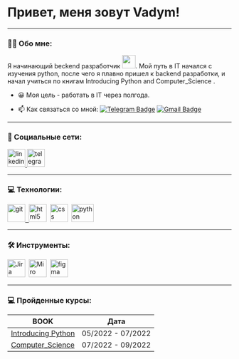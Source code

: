 # Привет, меня зовут Vadym!

---

### :man_technologist: Обо мне:

Я начинающий beckend разработчик <img src="https://media.giphy.com/media/WUlplcMpOCEmTGBtBW/giphy.gif" width="30px">. Мой путь в IT начался с изучения python, после чего я плавно пришел к backend разработки, и начал учиться по книгам Introducing Python and Computer_Science . 

- :grinning: Моя цель - работать в IT через полгода.

- :mailbox: Как связаться со мной: [![Telegram Badge](https://img.shields.io/badge/vadik-blue?style=flat&logo=Telegram&logoColor=white)](https://t.me/vvvaaadddiiiikkk) [![Gmail Badge](https://img.shields.io/badge/-Gmail-red?style=flat&logo=Gmail&logoColor=white)](mailto:vadumcimbalist@gmail.com)

---

### :speech_balloon: Социальные сети:

  <div id="badges">
    <a href="#">
      <img src="https://cdn-icons-png.flaticon.com/512/2504/2504799.png" width="40" height="40" alt="linkedin" />
    </a>
    <a href="https://t.me/vvvaaadddiiiikkk" target="_blank">
      <img src="https://cdn-icons-png.flaticon.com/512/2111/2111646.png" width="40" height="40" alt="telegram group" />
    </a>
  </div>

---

### :computer:   Технологии:

<div>
  <a href="https://github.com/">
    <img src="https://foundations.projectpythia.org/_images/GitHub-logo.png" title="git" alt="git" width="40" height="40"/>&nbsp
  </a>
  <img src="https://upload.wikimedia.org/wikipedia/commons/thumb/6/61/HTML5_logo_and_wordmark.svg/2048px-HTML5_logo_and_wordmark.svg.png" title="html5" alt="html5" width="40" height="40"/>&nbsp
  <img src="https://upload.wikimedia.org/wikipedia/commons/thumb/d/d5/CSS3_logo_and_wordmark.svg/340px-CSS3_logo_and_wordmark.svg.png" title="css3" alt="css" width="40" height="40"/>&nbsp
  <img src="https://upload.wikimedia.org/wikipedia/commons/thumb/f/f8/Python_logo_and_wordmark.svg/2560px-Python_logo_and_wordmark.svg.png" title="python" alt="python" width="50" height="40"/>&nbsp
</div>

---

### 🛠 Инструменты:

<div>
  <img src="https://upload.wikimedia.org/wikipedia/commons/thumb/8/8a/Jira_Logo.svg/2560px-Jira_Logo.svg.png" title="Jira" alt="Jira" width="40" height="40"/>&nbsp;
  <img src="https://logos-world.net/wp-content/uploads/2023/09/Miro-Logo.png" title="Miro" alt="Miro" width="40" height="40"/>&nbsp;
  <img src="https://upload.wikimedia.org/wikipedia/commons/thumb/3/33/Figma-logo.svg/600px-Figma-logo.svg.png" title="figma" alt="figma" width="40" height="40"/>&nbsp;
</div>

---

### 💻 Пройденные курсы:

| BOOK                                                                                                                                                                                                                                                                                                                                                                                                                                                                                                                                             | Дата              |
|--------------------------------------------------------------------------------------------------------------------------------------------------------------------------------------------------------------------------------------------------------------------------------------------------------------------------------------------------------------------------------------------------------------------------------------------------------------------------------------------------------------------------------------------------| :---------------: |
| [Introducing Python](https://www.amazon.com/Introducing-Python-Modern-Computing-Packages/dp/1492051365/ref=sr_1_1?crid=34IIUUTS2P7IE&dib=eyJ2IjoiMSJ9.h9ifkIDZ1s9yEGN_4V1SOAKMJC3c9L8NTbIKNGp1lzlbzrLJAHOLhai3Vd_AlgeDRjQripCgvAy1mozY_km3Vg8r1f0rA80E-E1vejBDhEWnDv3KINy7WvKuoNMd55WJXaytGXFiGHAxwpLpp4Qk2aRfrwQWi0zkZBC3_FHZFlwssnXy_ouEfwSyr-GfTAIn6XsniN7u0XJRgWUOW0ZXRRboysGH-kKRc2Nao2W6x-c.I_008_yw3kck-s9EqKizixlkEHJSMCQ5LQVMyGXm_Mg&dib_tag=se&keywords=Introducing+Python&qid=1710090881&sprefix=introducing+python%2Caps%2C576&sr=8-1) | 05/2022 - 07/2022 |
| [Computer_Science]()                                                                                                                                                                                                                                                                                                                                                                                                                                                                                                                             | 07/2022 - 09/2022 |


